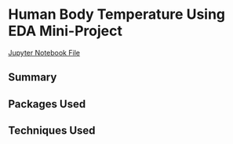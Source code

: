 # Human Body Temperature Using EDA Mini-Project

[Jupyter Notebook File](sliderule_dsi_inferential_statistics_exercise_1.ipynb)

## Summary


## Packages Used


## Techniques Used
